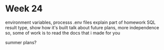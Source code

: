 # Week 24

environment variables, processs
.env files
explain part of homework
SQL result type, show how it's built
talk about future plans, more independence
so, some of work is to read the docs that i made for you

summer plans?

